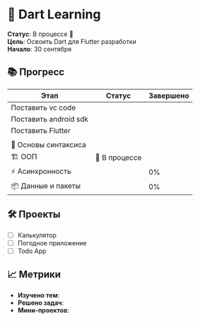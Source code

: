 # 🎯 Dart Learning 

**Статус**: В процессе 🚧  
**Цель**: Освоить Dart для Flutter разработки  
**Начало**: 30 сентября

## 📚 Прогресс

| Этап | Статус | Завершено |
|------|--------|-----------|
|Поставить vc code | |  |
|Поставить android sdk | |  |
|Поставить Flutter | |  |
| | |  |
| 🎯 Основы синтаксиса | |  |
| 🏗️ ООП | 🔄 В процессе ||
| ⚡ Асинхронность | | 0% |
| 📦 Данные и пакеты |  | 0% |

## 🛠️ Проекты

- [ ] Калькулятор 
- [ ] Погодное приложение 
- [ ] Todo App

## 📈 Метрики

- **Изучено тем**: 
- **Решено задач**: 
- **Мини-проектов**: 
